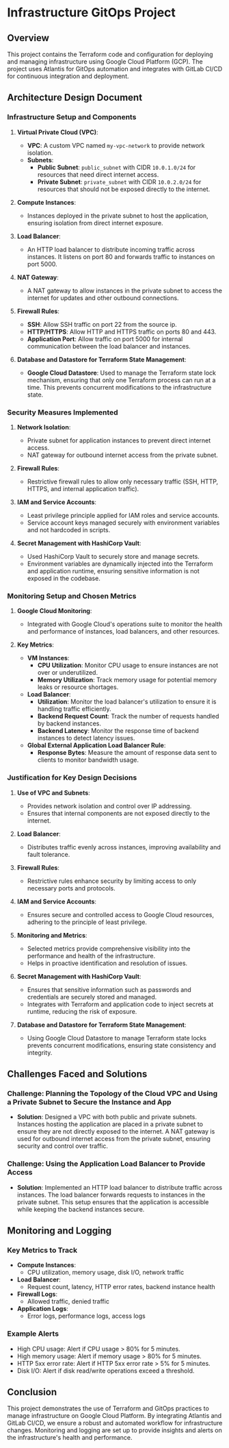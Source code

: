 # Infrastructure GitOps Project

## Overview

This project contains the Terraform code and configuration for deploying and managing infrastructure using Google Cloud Platform (GCP). The project uses Atlantis for GitOps automation and integrates with GitLab CI/CD for continuous integration and deployment.

## Architecture Design Document

### Infrastructure Setup and Components

1. **Virtual Private Cloud (VPC)**:

   - **VPC**: A custom VPC named `my-vpc-network` to provide network isolation.
   - **Subnets**:
     - **Public Subnet**: `public_subnet` with CIDR `10.0.1.0/24` for resources that need direct internet access.
     - **Private Subnet**: `private_subnet` with CIDR `10.0.2.0/24` for resources that should not be exposed directly to the internet.

2. **Compute Instances**:

   - Instances deployed in the private subnet to host the application, ensuring isolation from direct internet exposure.

3. **Load Balancer**:

   - An HTTP load balancer to distribute incoming traffic across instances. It listens on port 80 and forwards traffic to instances on port 5000.

4. **NAT Gateway**:

   - A NAT gateway to allow instances in the private subnet to access the internet for updates and other outbound connections.

5. **Firewall Rules**:

   - **SSH**: Allow SSH traffic on port 22 from the source ip.
   - **HTTP/HTTPS**: Allow HTTP and HTTPS traffic on ports 80 and 443.
   - **Application Port**: Allow traffic on port 5000 for internal communication between the load balancer and instances.

6. **Database and Datastore for Terraform State Management**:
   - **Google Cloud Datastore**: Used to manage the Terraform state lock mechanism, ensuring that only one Terraform process can run at a time. This prevents concurrent modifications to the infrastructure state.

### Security Measures Implemented

1. **Network Isolation**:

   - Private subnet for application instances to prevent direct internet access.
   - NAT gateway for outbound internet access from the private subnet.

2. **Firewall Rules**:

   - Restrictive firewall rules to allow only necessary traffic (SSH, HTTP, HTTPS, and internal application traffic).

3. **IAM and Service Accounts**:

   - Least privilege principle applied for IAM roles and service accounts.
   - Service account keys managed securely with environment variables and not hardcoded in scripts.

4. **Secret Management with HashiCorp Vault**:
   - Used HashiCorp Vault to securely store and manage secrets.
   - Environment variables are dynamically injected into the Terraform and application runtime, ensuring sensitive information is not exposed in the codebase.

### Monitoring Setup and Chosen Metrics

1. **Google Cloud Monitoring**:

   - Integrated with Google Cloud's operations suite to monitor the health and performance of instances, load balancers, and other resources.

2. **Key Metrics**:
   - **VM Instances**:
     - **CPU Utilization**: Monitor CPU usage to ensure instances are not over or underutilized.
     - **Memory Utilization**: Track memory usage for potential memory leaks or resource shortages.
   - **Load Balancer**:
     - **Utilization**: Monitor the load balancer's utilization to ensure it is handling traffic efficiently.
     - **Backend Request Count**: Track the number of requests handled by backend instances.
     - **Backend Latency**: Monitor the response time of backend instances to detect latency issues.
   - **Global External Application Load Balancer Rule**:
     - **Response Bytes**: Measure the amount of response data sent to clients to monitor bandwidth usage.

### Justification for Key Design Decisions

1. **Use of VPC and Subnets**:

   - Provides network isolation and control over IP addressing.
   - Ensures that internal components are not exposed directly to the internet.

2. **Load Balancer**:

   - Distributes traffic evenly across instances, improving availability and fault tolerance.

3. **Firewall Rules**:

   - Restrictive rules enhance security by limiting access to only necessary ports and protocols.

4. **IAM and Service Accounts**:

   - Ensures secure and controlled access to Google Cloud resources, adhering to the principle of least privilege.

5. **Monitoring and Metrics**:

   - Selected metrics provide comprehensive visibility into the performance and health of the infrastructure.
   - Helps in proactive identification and resolution of issues.

6. **Secret Management with HashiCorp Vault**:

   - Ensures that sensitive information such as passwords and credentials are securely stored and managed.
   - Integrates with Terraform and application code to inject secrets at runtime, reducing the risk of exposure.

7. **Database and Datastore for Terraform State Management**:
   - Using Google Cloud Datastore to manage Terraform state locks prevents concurrent modifications, ensuring state consistency and integrity.

## Challenges Faced and Solutions

### Challenge: Planning the Topology of the Cloud VPC and Using a Private Subnet to Secure the Instance and App

- **Solution**: Designed a VPC with both public and private subnets. Instances hosting the application are placed in a private subnet to ensure they are not directly exposed to the internet. A NAT gateway is used for outbound internet access from the private subnet, ensuring security and control over traffic.

### Challenge: Using the Application Load Balancer to Provide Access

- **Solution**: Implemented an HTTP load balancer to distribute traffic across instances. The load balancer forwards requests to instances in the private subnet. This setup ensures that the application is accessible while keeping the backend instances secure.

## Monitoring and Logging

### Key Metrics to Track

- **Compute Instances**:
  - CPU utilization, memory usage, disk I/O, network traffic
- **Load Balancer**:
  - Request count, latency, HTTP error rates, backend instance health
- **Firewall Logs**:
  - Allowed traffic, denied traffic
- **Application Logs**:
  - Error logs, performance logs, access logs

### Example Alerts

- High CPU usage: Alert if CPU usage > 80% for 5 minutes.
- High memory usage: Alert if memory usage > 80% for 5 minutes.
- HTTP 5xx error rate: Alert if HTTP 5xx error rate > 5% for 5 minutes.
- Disk I/O: Alert if disk read/write operations exceed a threshold.

## Conclusion

This project demonstrates the use of Terraform and GitOps practices to manage infrastructure on Google Cloud Platform. By integrating Atlantis and GitLab CI/CD, we ensure a robust and automated workflow for infrastructure changes. Monitoring and logging are set up to provide insights and alerts on the infrastructure's health and performance.
